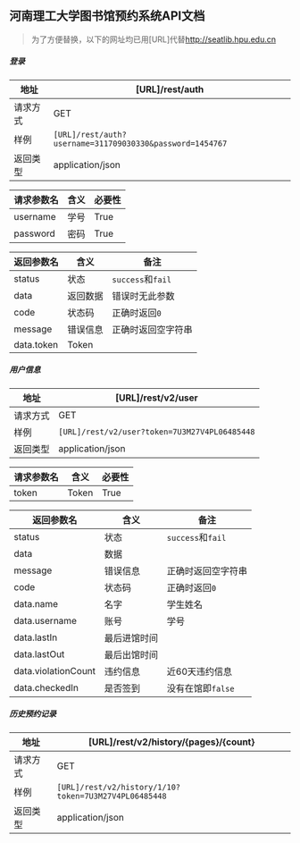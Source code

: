 ## 河南理工大学图书馆预约系统API文档

> 为了方便替换，以下的网址均已用[URL]代替<http://seatlib.hpu.edu.cn>

##### 登录

| 地址     | [URL]/rest/auth                                          |
| -------- | -------------------------------------------------------- |
| 请求方式 | GET                                                      |
| 样例     | `[URL]/rest/auth?username=311709030330&password=1454767` |
| 返回类型 | application/json                                         |

| 请求参数名 | 含义 | 必要性 |
| ---------- | ---- | ------ |
| username   | 学号 | True   |
| password   | 密码 | True   |

| 返回参数名 | 含义     | 备注               |
| ---------- | -------- | ------------------ |
| status     | 状态     | `success`和`fail`  |
| data       | 返回数据 | 错误时无此参数     |
| code       | 状态码   | 正确时返回`0`      |
| message    | 错误信息 | 正确时返回空字符串 |
| data.token | Token    |                    |

##### 用户信息

| 地址     | [URL]/rest/v2/user                            |
| -------- | --------------------------------------------- |
| 请求方式 | GET                                           |
| 样例     | `[URL]/rest/v2/user?token=7U3M27V4PL06485448` |
| 返回类型 | application/json                              |

| 请求参数名 | 含义  | 必要性 |
| ---------- | ----- | ------ |
| token      | Token | True   |

| 返回参数名          | 含义         | 备注               |
| ------------------- | ------------ | ------------------ |
| status              | 状态         | `success`和`fail`  |
| data                | 数据         |                    |
| message             | 错误信息     | 正确时返回空字符串 |
| code                | 状态码       | 正确时返回`0`      |
| data.name           | 名字         | 学生姓名           |
| data.username       | 账号         | 学号               |
| data.lastIn         | 最后进馆时间 |                    |
| data.lastOut        | 最后出馆时间 |                    |
| data.violationCount | 违约信息     | 近60天违约信息     |
| data.checkedIn      | 是否签到     | 没有在馆即`false`  |

##### 历史预约记录

| 地址     | [URL]/rest/v2/history/{pages}/{count}                 |
| -------- | ----------------------------------------------------- |
| 请求方式 | GET                                                   |
| 样例     | `[URL]/rest/v2/history/1/10?token=7U3M27V4PL06485448` |
| 返回类型 | application/json                                      |


